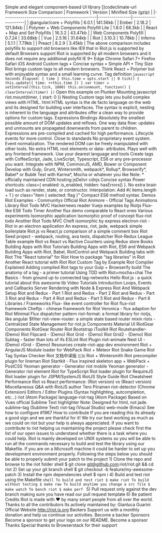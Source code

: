 Simple and elegant component-based UI library []codeclimate-url Framework Size Comparison | Framework | Version | Minified Size (gzip) | |------------------------------------------------|-----------------|----------------------| | @angular/core + Polyfills | 6.0.1 | 141.56kb | | Ember | 2.18.2 | 121.84kb | | Polymer + Web Components Polyfill Lite | 1.8.0 | 66.3kb | | React + Map and Set Polyfills | 16.3.2 | 43.47kb | | Web Components Polyfill | 0.7.24 | 33.68kb | | Vue | 2.5.16 | 31.64kb | | Riot | 3.10.3 | 10.78kb | | Inferno | 5.1.1 | 7.79kb | | Preact | 8.2.9 | 3.45kb | The above comparison includes polyfills to support old browsers like IE9 that in Riot.js is supported by default Browsers support Riot is supported by all modern browsers and it does not require any additional polyfill IE 9+ Edge Chrome Safari 7+ Firefox Safari iOS Android Custom tags • Concise syntax • Simple API • Tiny Size Riot brings custom tags to all modern browsers. Think React + Polymer but with enjoyable syntax and a small learning curve. Tag definition ``` javascript Seconds Elapsed: { time } this.time = opts.start || 0 tick() { this.update({ time: ++this.time }) } var timer = setInterval(this.tick, 1000) this.on(unmount, function() { clearInterval(timer) }) ``` Open this example on Plunker Mounting javascript riot.mount(timer, { start: 0 }) Nesting Custom tags lets you build complex views with HTML. html <timetable> <timer start="0"></timer> <timer start="10"></timer> <timer start="20"></timer> </timetable> HTML syntax is the de facto language on the web and its designed for building user interfaces. The syntax is explicit, nesting is inherent to the language and attributes offer a clean way to provide options for custom tags. Expressions Bindings Absolutely the smallest possible amount of DOM updates and reflows. One way data flow: updates and unmounts are propagated downwards from parent to children. Expressions are pre-compiled and cached for high performance. Lifecycle events for more control. Close to standards No proprietary event system. Event normalization. The rendered DOM can be freely manipulated with other tools. No extra HTML root elements or data- attributes. Plays well with any frontend framework. Use your dearest language and tools Create tags with CoffeeScript, Jade, LiveScript, Typescript, ES6 or any pre-processor you want. Integrate with NPM, CommonJS, AMD, Bower or Component Develop with Gulp, Grunt, Wintersmith, webpack*, Rollup*, Browserify*, Babel* or Bublé Test with Karma*, Mocha or whatever you like Note: * officially maintained CDN hosting jsDelivr cdnjs Concise syntax Power shortcuts: class={ enabled: is_enabled, hidden: hasErrors() }. No extra brain load such as render, state, or constructor. Interpolation: Add #{ items.length + 1 } or class="item { selected: flag }" Compact ES6 method syntax. Demos Riot Examples - Communitys Official Riot Animore - Official Tags Animations Library Riot Todo MVC Hackernews reader Vuejs examples by Riotjs Flux-like ES6 Todo Timer Another flux demo comparable to React ones Various experiments Isomorphic application Isomorphic proof of concept flux-riot todo Another Riot Todo MVC Cheft isomorphic by express electron-riot - Riot in an electron application An express, riot, jade, webpack simple boilerplate Riot.js vs React.js comparison of a simple comment box Riot Seed project - webpack, routing, ava tests, dispatcher Riot-Redux League Table example Riot vs React vs Ractive Counters using Redux store Books Building Apps with Riot Tutorials Building Apps with Riot, ES6 and Webpack Building Apps with Riot, Babel, RiotControl and Webpack Building tabs with Riot The "React tutorial" for Riot How to package "tag libraries" in Riot Another React tutorial with Riot Riot Custom Tag by Example Riot Compiler Explained Adding compiled Riot tags to your Gulp + Browserify build The anatomy of a tag - a primer tutorial Using TDD with Riot+mocha+chai The Basics - from ground up to connected tag-networks Hello Riot.js : a quick tutorial about this awesome lib Video Tutorials Introduction Loops, Events and Callbacks Server Rendering with Node & Express Riot And Webpack Setup Riot and Redux - Part 1 Riot and Redux - Part 2 Riot and Redux - Part 3 Riot and Redux - Part 4 Riot and Redux - Part 5 Riot and Redux - Part 6 Libraries / Frameworks Flux- like event controller for Riot flux-riot framework Cheftjs - chinese framework for Riot Veronica - flux adaption for Riot Minimal Flux dispatcher pattern riot-format: a format library for riotjs, like angular $filter riot-view-router: a simple state based router mixin riotx - Centralized State Management for riot.js Components Material UI RiotGear Components RiotGear Router Riot Bootstrap iToolkit Riot Routehandler-(Demo) Riot Flipcard - (Demo) Riot Grid - (Demo) Riot Grid2 - (Demo) Riot Subtag - faster than lots of ifs ESLint Riot Plugin riot-animate Nest UI - (Demo) rGrid - (Demo) Resources create-riot-app dev environment Riot + AngularJS Module loader for WebPack Riot + Meteor Riot Snake Game Riot Tag Syntax Checker Riot 文档中译版 :cn: Riot + Wintersmith Riot precompiler plugin for lineman Riot Startkit - Flux inspired skeleton app + WebPack + PostCSS Yeoman generator - Generator riot mobile Yeoman generator - Generator riot element Riot for TypeScript Riot loader plugin for RequireJS Riot loader plugin for JSPM/SystemJS RiotJS Style Guide Riot Cheatsheet Performance Riot vs React performance: (Riot version) vs (React version) Miscellaneous Q&A with RiotJS author Tero Piirainen riot-detector (Chrome Extension) Editors / Editor Plugins (Syntax highlighting, autcompletion, etc...) riot (Atom Package) language-riot-tag (Atom Package) Based on Vues official Sublime Text highlighter Note: Designed for html, not jade. sublime-tag (Sublime Text) riot-tag (Visual Studio) web-mode (Emacs) See how to configure #1967 How to contribute If you are reading this its already a good sign and we are thankful for it! We try our best working as much as we could on riot but your help is always appreciated. If you want to contribute to riot helping us maintaining the project please check first the list of our open issues to understand whether there is a task where you could help. Riot is mainly developed on UNIX systems so you will be able to run all the commands necessary to build and test the library using our Makefile. If you are on a Microsoft machine it could be harder to set up you development environment properly. Following the steps below you should be able to properly submit your patch to the project 1) Clone the repo and browse to the riot folder shell $ git clone git@github.com:riot/riot.git && cd riot 2) Set up your git branch shell $ git checkout -b feature/my-awesome-patch 3) Install the npm dependencies shell $ npm i 4) Build and test riot using the Makefile ```shell To build and test riot $ make riot To build without testing $ make raw To build anytime you change a src file $ make watch To bench riot $ make perf ``` 5) Pull request only against the dev branch making sure you have read our pull request template 6) Be patient Credits Riot is made with :heart: by many smart people from all over the world. Thanks to all the contributors Its actively maintained by: Gianluca Guarini Official Website http://riot.js.org Backers Support us with a monthly donation and help us continue our activities. Become a backer Sponsors Become a sponsor to get your logo on our README. Become a sponsor Thanks Special thanks to Browserstack for their support